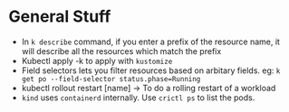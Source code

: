 # General Stuff

* In `k describe` command, if you enter a prefix of the resource name, it will describe all the resources which match the prefix
* Kubectl apply -k to apply with `kustomize`
* Field selectors lets you filter resources based on arbitary fields. eg:
  `k get po --field-selector status.phase=Running`
* kubectl rollout restart [name] -> To do a rolling restart of a workload
* `kind` uses `containerd` internally. Use `crictl ps` to list the pods.
